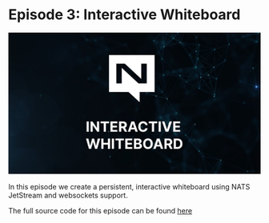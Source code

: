 # Episode 3: Interactive Whiteboard

![thumbnail](thumbnail.jpeg)

In this episode we create a persistent, interactive whiteboard using NATS JetStream and websockets support.

The full source code for this episode can be found [here](https://github.com/connectEverything/nats-whiteboard)
